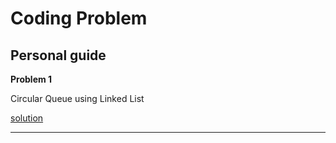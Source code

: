 # Coding Problem #

Personal guide
--- 

**Problem 1**  
  
Circular Queue using Linked List
     
[solution](./DataStructures/circularQueueUsingLL.cpp)

---
